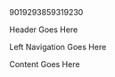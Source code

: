 <html>
<head>9019293859319230<head>
</title>
<link rel="stylesheet" type-"text/css" href="style.css"
</head>
<body>
<div id="container"></div>
<div id="header"><p> Header Goes Here</p></div>
<div id="sidebar"><p> Left Navigation Goes Here</p></div>
<div id="content"><p> Content Goes Here</p></div>
<div id="footer"></div>
</body>
              
  

<html>
